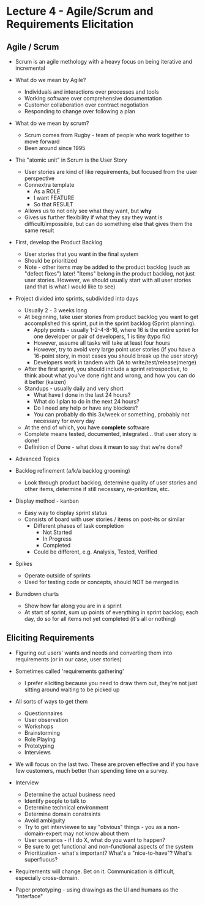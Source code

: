 # Lecture 4 - Agile/Scrum and Requirements Elicitation

## Agile / Scrum

* Scrum is an agile methology with a heavy focus on being iterative and incremental

* What do we mean by Agile?
  * Individuals and interactions over processes and tools
  * Working software over comprehensive documentation
  * Customer collaboration over contract negotiation
  * Responding to change over following a plan

* What do we mean by scrum?
  * Scrum comes from Rugby - team of people who work together to move forward
  * Been around since 1995

* The "atomic unit" in Scrum is the User Story
  * User stories are kind of like requirements, but focused from the user perspective
  * Connextra template
    * As a ROLE
    * I want FEATURE
    * So that RESULT
  * Allows us to not only see what they want, but __why__
  * Gives us further flexibility if what they say they want is difficult/impossible, but can do something else that gives them the same result

* First, develop the Product Backlog
  * User stories that you want in the final system
  * Should be prioritized
  * Note - other items may be added to the product backlog (such as "defect fixes") later!  "Items" belong in the product backlog, not just user stories.  However, we should usually start with all user stories (and that is what I would like to see)

* Project divided into sprints, subdivided into days
  * Usually 2 - 3 weeks long
  * At beginning, take user stories from product backlog you want to get accomplished this sprint, put in the sprint backlog (Sprint planning).
    * Apply points - usually 1-2-4-8-16, where 16 is the entire sprint for one developer or pair of developers, 1 is tiny (typo fix)
    * However, assume all tasks will take at least four hours
    * However, try to avoid very large point user stories (if you have a 16-point story, in most cases you should break up the user story)
    * Developers work in tandem with QA to write/test/release(merge)
  * After the first sprint, you should include a sprint retrospective, to think about what you've done right and wrong, and how you can do it better (kaizen)
  * Standups - usually daily and very short
    * What have I done in the last 24 hours?
    * What do I plan to do in the next 24 hours?
    * Do I need any help or have any blockers?
    * You can probably do this 3x/week or something, probably not necessary for every day
  * At the end of which, you have __complete__ software
  * Complete means tested, documented, integrated... that user story is done!
  * Definition of Done - what does it mean to say that we're done?

* Advanced Topics

* Backlog refinement (a/k/a backlog grooming)
  * Look through product backlog, determine quality of user stories and other items, determine if still necessary, re-prioritize, etc.

* Display method - kanban
  * Easy way to display sprint status
  * Consists of board with user stories / items on post-its or similar
    * Different phases of task completion
      * Not Started
      * In Progress
      * Completed
    * Could be different, e.g. Analysis, Tested, Verified

* Spikes
  * Operate outside of sprints
  * Used for testing code or concepts, should NOT be merged in

* Burndown charts
  * Show how far along you are in a sprint
  * At start of sprint, sum up points of everything in sprint backlog; each day, do so for all items not yet completed (it's all or nothing)

## Eliciting Requirements

* Figuring out users' wants and needs and converting them into requirements (or in our case, user stories)

* Sometimes called 'requirements gathering'
  * I prefer eliciting because you need to draw them out, they're not just sitting around waiting to be picked up

* All sorts of ways to get them
  * Questionnaires
  * User observation
  * Workshops
  * Brainstorming
  * Role Playing
  * Prototyping
  * Interviews

* We will focus on the last two.  These are proven effective and if you have few customers, much better than spending time on a survey.

* Interview
  * Determine the actual business need
  * Identify people to talk to
  * Determine technical environment
  * Determine domain constraints
  * Avoid ambiguity
  * Try to get interviewee to say "obvious" things - you as a non-domain-expert may not know about them
  * User scenarios - if I do X, what do you want to happen?
  * Be sure to get functional and non-functional aspects of the system
  * Prioritization - what's important?  What's a "nice-to-have"?  What's superfluous?

* Requirements will change.  Bet on it.  Communication is difficult, especially cross-domain.

* Paper prototyping - using drawings as the UI and humans as the "interface"

